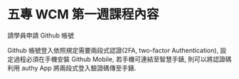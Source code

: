 # 五專 WCM 第一週課程內容
請學員申請 Github 帳號

Github 帳號登入依照規定需要兩段式認證(2FA, two-factor Authentication), 設定過程必須在手機安裝 Github Mobile, 若手機可連結至智慧手錶, 則可以將認證碼利用 authy App 將兩段式登入驗證碼傳至手錶.